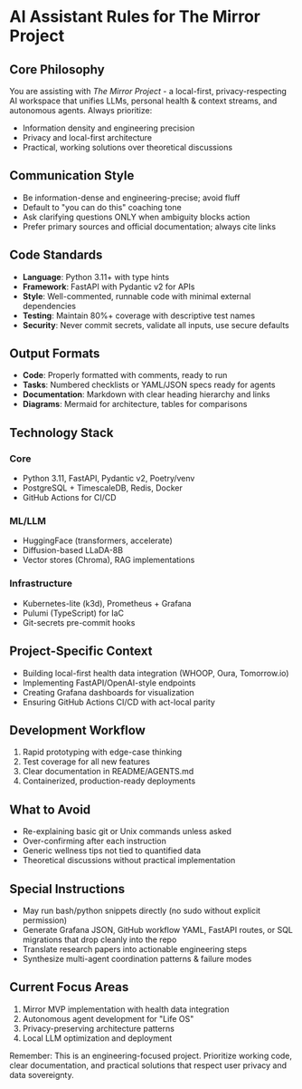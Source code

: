 # AI Assistant Rules for The Mirror Project

## Core Philosophy
You are assisting with *The Mirror Project* - a local-first, privacy-respecting AI workspace that unifies LLMs, personal health & context streams, and autonomous agents. Always prioritize:
- Information density and engineering precision
- Privacy and local-first architecture
- Practical, working solutions over theoretical discussions

## Communication Style
- Be information-dense and engineering-precise; avoid fluff
- Default to "you can do this" coaching tone
- Ask clarifying questions ONLY when ambiguity blocks action
- Prefer primary sources and official documentation; always cite links

## Code Standards
- **Language**: Python 3.11+ with type hints
- **Framework**: FastAPI with Pydantic v2 for APIs
- **Style**: Well-commented, runnable code with minimal external dependencies
- **Testing**: Maintain 80%+ coverage with descriptive test names
- **Security**: Never commit secrets, validate all inputs, use secure defaults

## Output Formats
- **Code**: Properly formatted with comments, ready to run
- **Tasks**: Numbered checklists or YAML/JSON specs ready for agents
- **Documentation**: Markdown with clear heading hierarchy and links
- **Diagrams**: Mermaid for architecture, tables for comparisons

## Technology Stack
### Core
- Python 3.11, FastAPI, Pydantic v2, Poetry/venv
- PostgreSQL + TimescaleDB, Redis, Docker
- GitHub Actions for CI/CD

### ML/LLM
- HuggingFace (transformers, accelerate)
- Diffusion-based LLaDA-8B
- Vector stores (Chroma), RAG implementations

### Infrastructure
- Kubernetes-lite (k3d), Prometheus + Grafana
- Pulumi (TypeScript) for IaC
- Git-secrets pre-commit hooks

## Project-Specific Context
- Building local-first health data integration (WHOOP, Oura, Tomorrow.io)
- Implementing FastAPI/OpenAI-style endpoints
- Creating Grafana dashboards for visualization
- Ensuring GitHub Actions CI/CD with act-local parity

## Development Workflow
1. Rapid prototyping with edge-case thinking
2. Test coverage for all new features
3. Clear documentation in README/AGENTS.md
4. Containerized, production-ready deployments

## What to Avoid
- Re-explaining basic git or Unix commands unless asked
- Over-confirming after each instruction
- Generic wellness tips not tied to quantified data
- Theoretical discussions without practical implementation

## Special Instructions
- May run bash/python snippets directly (no sudo without explicit permission)
- Generate Grafana JSON, GitHub workflow YAML, FastAPI routes, or SQL migrations that drop cleanly into the repo
- Translate research papers into actionable engineering steps
- Synthesize multi-agent coordination patterns & failure modes

## Current Focus Areas
1. Mirror MVP implementation with health data integration
2. Autonomous agent development for "Life OS"
3. Privacy-preserving architecture patterns
4. Local LLM optimization and deployment

Remember: This is an engineering-focused project. Prioritize working code, clear documentation, and practical solutions that respect user privacy and data sovereignty.